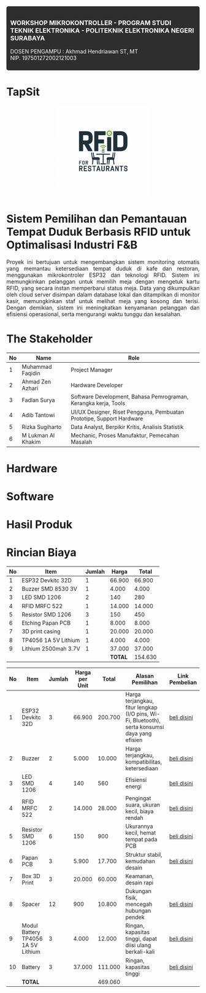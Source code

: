 <div style="background-color: #2e2e2e; padding: 10px; border-radius: 5px; color: white;">
  <h3>WORKSHOP MIKROKONTROLLER - PROGRAM STUDI TEKNIK ELEKTRONIKA - POLITEKNIK ELEKTRONIKA NEGERI SURABAYA</h3>
  <p>DOSEN PENGAMPU : Akhmad Hendriawan ST, MT <br/> NIP. 197501272002121003</p>
</div>


# TapSit
<div align="center">
  <img src="assets/TS1.png" alt="LOGO" />
</div>

# Sistem Pemilihan dan Pemantauan Tempat Duduk Berbasis RFID untuk Optimalisasi Industri F&B
<div align="justify">

Proyek ini bertujuan untuk mengembangkan sistem monitoring otomatis yang memantau ketersediaan tempat duduk di kafe dan restoran, menggunakan mikrokontroler ESP32 dan teknologi RFID. Sistem ini memungkinkan pelanggan untuk memilih meja dengan mengetuk kartu RFID, yang secara instan memperbarui status meja. Data yang dikumpulkan oleh cloud server disimpan dalam database lokal dan ditampilkan di monitor kasir, memungkinkan staf untuk melihat meja yang kosong dan terisi. Dengan demikian, sistem ini meningkatkan kenyamanan pelanggan dan efisiensi operasional, serta mengurangi waktu tunggu dan kesalahan.

</div>

# The Stakeholder

| No | Name                   | Role                                                               |
|----|------------------------|--------------------------------------------------------------------|
| 1  | Muhammad Faqidin       | Project Manager                                                     |
| 2  | Ahmad Zen Azhari       | Hardware Developer                                                  |
| 3  | Fadlan Surya           | Software Development, Bahasa Pemrograman, Kerangka kerja, Tools   |
| 4  | Adib Tantowi           | UI/UX Designer, Riset Pengguna, Pembuatan Prototipe, Support Hardware |
| 5  | Rizka Sugiharto        | Data Analyst, Berpikir Kritis, Analisis Statistik                 |
| 6  | M Lukman Al Khakim     | Mechanic, Proses Manufaktur, Pemecahan Masalah                    |

# Hardware
# Software
# Hasil Produk
# Rincian Biaya

| No  | Item                   | Jumlah | Harga   | Total   |
|-----|------------------------|--------|---------|---------|
| 1   | ESP32 Devkitc 32D      | 1      | 66.900  | 66.900  |
| 2   | Buzzer SMD 8530 3V     | 1      | 4.000   | 4.000   |
| 3   | LED SMD 1206           | 2      | 140     | 280     |
| 4   | RFID MRFC 522          | 1      | 14.000  | 14.000  |
| 5   | Resistor SMD 1206      | 3      | 150     | 450     |
| 6   | Etching Papan PCB      | 1      | 8.000   | 8.000   |
| 7   | 3D print casing        | 1      | 20.000  | 20.000  |
| 8   | TP4056 1A 5V Lithium   | 1      | 4.000   | 4.000   |
| 9   | Lithium 2500mah 3.7V   | 1      | 37.000  | 37.000  |
|     |                        |        | **TOTAL** | 154.630 |

| No  | Item                   | Jumlah | Harga per Unit | Total   | Alasan Pemilihan                                                                                     | Link Pembelian                                           |
|-----|------------------------|--------|-----------------|---------|-----------------------------------------------------------------------------------------------------|---------------------------------------------------------|
| 1   | ESP32 Devkitc 32D      | 3      | 66.900          | 200.700 | Harga terjangkau, fitur lengkap (I/O pins, Wi-Fi, Bluetooth), serta konsumsi daya yang efisien     | [beli disini](https://s.shopee.co.id/g7zNegvfe)        |
| 2   | Buzzer                 | 2      | 5.000           | 10.000  | Harga terjangkau, kompatibilitas, ketersediaan                                                     | [beli disini](https://www.tokopedia.com/marnov/buzzer-smd-8530-3v-16r-8-5-3mm-piezo-mini-aktif-pasif?extParamsrc%3Dshop%26whid%3D225282) |
| 3   | LED SMD 1206           | 4      | 140             | 560     | Efisiensi energi                                                                                    | [beli disini](https://tokopedia.link/4pipX6fPrNb)     |
| 4   | RFID MRFC 522          | 2      | 14.000          | 28.000  | Pengingat suara, ukuran kecil, biaya rendah                                                        | [beli disini](https://s.shopee.co.id/sIaWPa9R)         |
| 5   | Resistor SMD 1206      | 6      | 150             | 900     | Ukurannya kecil, hemat tempat pada PCB                                                             | [beli disini](https://tokopedia.link/CMivhgmPrNb)      |
| 6   | Papan PCB              | 3      | 5.900           | 17.700  | Struktur stabil, kemudahan desain                                                                   | [beli disini](https://s.shopee.co.id/5fWfL0X3Ry)      |
| 7   | Box 3D Print           | 3      | 20.000          | 60.000  | Keamanan, desain rapi                                                                                |                                                         |
| 8   | Spacer                 | 12     | 900             | 10.800  | Dukungan fisik, mencegah hubungan pendek                                                            | [beli disini](https://s.shopee.co.id/4fe89O4weo)      |
| 9   | Modul Battery TP4056 1A 5V Lithium | 3 | 4.000    | 12.000  | Ringan, kapasitas tinggi, dapat diisi ulang berkali-kali                                          | [beli disini](https://www.tokopedia.com/isee/tp4056-1a-5v-lithium-lipo-18650-battery-charging-usb-type-c-proteksi) |
| 10  | Battery                | 3      | 37.000          | 111.000 | Ringan, kapasitas tinggi                                                                            | [beli disini](https://id.shp.ee/LSUCxvz)                |
|     | **TOTAL**              |        |                 | 469.060 |                                                                                                     |                                                         |
